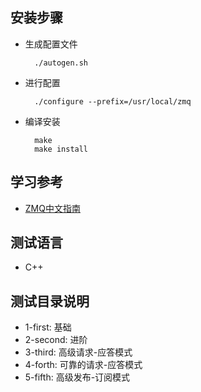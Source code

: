 
## 安装步骤
- 生成配置文件
  ```shell
    ./autogen.sh
  ```
- 进行配置
  ```shell
    ./configure --prefix=/usr/local/zmq
  ```
- 编译安装
  ```shell
    make
    make install
  ```

## 学习参考
- [ZMQ中文指南](https://github.com/anjuke/zguide-cn)

## 测试语言
- C++

## 测试目录说明
- 1-first: 基础
- 2-second: 进阶
- 3-third: 高级请求-应答模式
- 4-forth: 可靠的请求-应答模式
- 5-fifth: 高级发布-订阅模式



